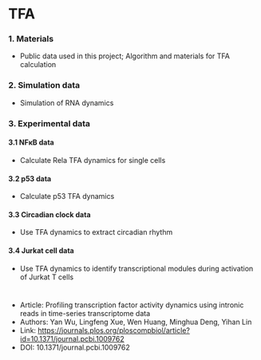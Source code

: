 # TFA
### 1. Materials
+ Public data used in this project; Algorithm and materials for TFA calculation
### 2. Simulation data
+ Simulation of RNA dynamics
### 3. Experimental data
#### 3.1 NFκB data
+ Calculate Rela TFA dynamics for single cells
#### 3.2 p53 data
+ Calculate p53 TFA dynamics
#### 3.3 Circadian clock data
+ Use TFA dynamics to extract circadian rhythm
#### 3.4 Jurkat cell data
+ Use TFA dynamics to identify transcriptional modules during activation of Jurkat T cells
#
+ Article: Profiling transcription factor activity dynamics using intronic reads in time-series transcriptome data
+ Authors: Yan Wu, Lingfeng Xue, Wen Huang, Minghua Deng, Yihan Lin 
+ Link: https://journals.plos.org/ploscompbiol/article?id=10.1371/journal.pcbi.1009762
+ DOI: 10.1371/journal.pcbi.1009762
